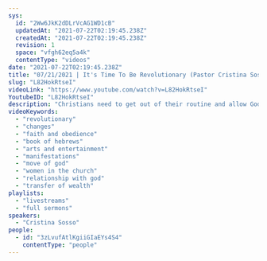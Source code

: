 ```yaml
---
sys:
  id: "2Ww6JkK2dDLrVcAG1WD1cB"
  updatedAt: "2021-07-22T02:19:45.238Z"
  createdAt: "2021-07-22T02:19:45.238Z"
  revision: 1
  space: "vfgh62eq5a4k"
  contentType: "videos"
date: "2021-07-22T02:19:45.238Z"
title: "07/21/2021 | It's Time To Be Revolutionary (Pastor Cristina Sosso)"
slug: "L82HokRtseI"
videoLink: "https://www.youtube.com/watch?v=L82HokRtseI"
YoutubeID: "L82HokRtseI"
description: "Christians need to get out of their routine and allow God to transform their ways of doing things. This is not the season for same old same old. We need to be revolutionary just like Jesus was. This sermon was delivered by Pastor Cristina Sosso at Freedom Fellowship Church International on July 21, 2021."
videoKeywords:
  - "revolutionary"
  - "changes"
  - "faith and obedience"
  - "book of hebrews"
  - "arts and entertainment"
  - "manifestations"
  - "move of god"
  - "women in the church"
  - "relationship with god"
  - "transfer of wealth"
playlists:
  - "livestreams"
  - "full sermons"
speakers:
  - "Cristina Sosso"
people:
  - id: "3zLvufAtlKgiiGIaEYs4S4"
    contentType: "people"
---
```

